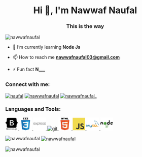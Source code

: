 <h1 align="center">Hi 👋, I'm Nawwaf Naufal</h1>
<h3 align="center">This is the way</h3>



<p align="left"> <img src="https://komarev.com/ghpvc/?username=nawwafnaufal&label=Profile%20views&color=0e75b6&style=flat" alt="nawwafnaufal" /> </p>

- 🌱 I’m currently learning **Node Js**

- 📫 How to reach me **nawwafnaufal03@gmail.com**

- ⚡ Fun fact **N___**

<h3 align="left">Connect with me:</h3>
<p align="left">
<a href="https://twitter.com/naufal" target="blank"><img align="center" src="https://raw.githubusercontent.com/rahuldkjain/github-profile-readme-generator/master/src/images/icons/Social/twitter.svg" alt="naufal" height="30" width="40" /></a>
<a href="https://fb.com/nawwafnaufal" target="blank"><img align="center" src="https://raw.githubusercontent.com/rahuldkjain/github-profile-readme-generator/master/src/images/icons/Social/facebook.svg" alt="nawwafnaufal" height="30" width="40" /></a>
<a href="https://instagram.com/nawwafnaufal_" target="blank"><img align="center" src="https://raw.githubusercontent.com/rahuldkjain/github-profile-readme-generator/master/src/images/icons/Social/instagram.svg" alt="nawwafnaufal_" height="30" width="40" /></a>
</p>

<h3 align="left">Languages and Tools:</h3>
<p align="left"> <a href="https://getbootstrap.com" target="_blank" rel="noreferrer"> <img src="https://raw.githubusercontent.com/devicons/devicon/master/icons/bootstrap/bootstrap-plain-wordmark.svg" alt="bootstrap" width="40" height="40"/> </a> <a href="https://www.w3schools.com/css/" target="_blank" rel="noreferrer"> <img src="https://raw.githubusercontent.com/devicons/devicon/master/icons/css3/css3-original-wordmark.svg" alt="css3" width="40" height="40"/> </a> <a href="https://expressjs.com" target="_blank" rel="noreferrer"> <img src="https://raw.githubusercontent.com/devicons/devicon/master/icons/express/express-original-wordmark.svg" alt="express" width="40" height="40"/> </a> <a href="https://git-scm.com/" target="_blank" rel="noreferrer"> <img src="https://www.vectorlogo.zone/logos/git-scm/git-scm-icon.svg" alt="git" width="40" height="40"/> </a> <a href="https://www.w3.org/html/" target="_blank" rel="noreferrer"> <img src="https://raw.githubusercontent.com/devicons/devicon/master/icons/html5/html5-original-wordmark.svg" alt="html5" width="40" height="40"/> </a> <a href="https://developer.mozilla.org/en-US/docs/Web/JavaScript" target="_blank" rel="noreferrer"> <img src="https://raw.githubusercontent.com/devicons/devicon/master/icons/javascript/javascript-original.svg" alt="javascript" width="40" height="40"/> </a> <a href="https://www.mysql.com/" target="_blank" rel="noreferrer"> <img src="https://raw.githubusercontent.com/devicons/devicon/master/icons/mysql/mysql-original-wordmark.svg" alt="mysql" width="40" height="40"/> </a> <a href="https://nodejs.org" target="_blank" rel="noreferrer"> <img src="https://raw.githubusercontent.com/devicons/devicon/master/icons/nodejs/nodejs-original-wordmark.svg" alt="nodejs" width="40" height="40"/> </a> </p>

<p><img align="left" src="https://github-readme-stats.vercel.app/api/top-langs?username=nawwafnaufal&show_icons=true&locale=en&layout=compact" alt="nawwafnaufal" /></p>

<p>&nbsp;<img align="center" src="https://github-readme-stats.vercel.app/api?username=nawwafnaufal&show_icons=true&locale=en" alt="nawwafnaufal" /></p>

<p><img align="center" src="https://github-readme-streak-stats.herokuapp.com/?user=nawwafnaufal&" alt="nawwafnaufal" /></p>
